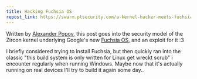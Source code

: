 ```yaml
---
title: Hacking Fuchsia OS
repost_link: https://swarm.ptsecurity.com/a-kernel-hacker-meets-fuchsia-os/
---
```


Written by [Alexander Popov](https://twitter.com/a13xp0p0v), this post goes into
the security model of the Zircon kernel underlying Google's new
[Fuchsia OS](<https://en.wikipedia.org/wiki/Fuchsia_(operating_system)>), and an
exploit for it :3

I briefly considered trying to install Fuchsia, but then quickly ran into the
classic "this build system is only written for Linux get wreckt scrub" i
encounter regularly when running Windows. Maybe now that it's actually running
on real devices I'll try to build it again some day..
